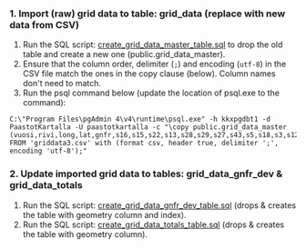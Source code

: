 ### 1. Import (raw) grid data to table: grid_data (replace with new data from CSV)

1. Run the SQL script: [create_grid_data_master_table.sql](./create_grid_data_master_table.sql) to drop the old table and create a new one (public.grid_data_master).
2. Ensure that the column order, delimiter (`;`) and encoding (`utf-8`) in the CSV file match the ones in the copy clause (below). Column names don't need to match.
3. Run the psql command below (update the location of psql.exe to the command):

```
C:\"Program Files\pgAdmin 4\v4\runtime\psql.exe" -h kkxpgdbt1 -d PaastotKartalla -U paastotkartalla -c "\copy public.grid_data_master (vuosi,rivi,long,lat,gnfr,s16,s15,s22,s13,s28,s29,s27,s43,s5,s18,s3,s12,s1,s7,s8,s14,s37,s25,s19,s17,s38,s40) FROM 'griddata3.csv' with (format csv, header true, delimiter ';', encoding 'utf-8');"
```

### 2. Update imported grid data to tables: grid_data_gnfr_dev & grid_data_totals

1. Run the SQL script: [create_grid_data_gnfr_dev_table.sql](./create_grid_data_gnfr_dev_table.sql) (drops & creates the table with geometry column and index).
2. Run the SQL script: [create_grid_data_totals_table.sql](./create_grid_data_totals_table.sql) (drops & creates the table with geometry column).
